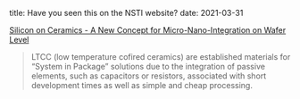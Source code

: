 title: Have you seen this on the NSTI website?
date: 2021-03-31

[Silicon on Ceramics - A New Concept for Micro-Nano-Integration on Wafer Level
](http://www.nsti.org/news/item.html?id=302])  

> LTCC (low temperature cofired ceramics) are established materials for “System in Package” solutions due to the integration of passive elements, such as capacitors or resistors, associated with short development times as well as simple and cheap processing.